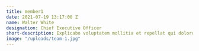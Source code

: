 ```yaml
---
title: member1
date: 2021-07-19 13:17:00 Z
name: Walter White
designation: Chief Executive Officer
short-description: Explicabo voluptatem mollitia et repellat qui dolorum quasi
image: "/uploads/team-1.jpg"
---
```


